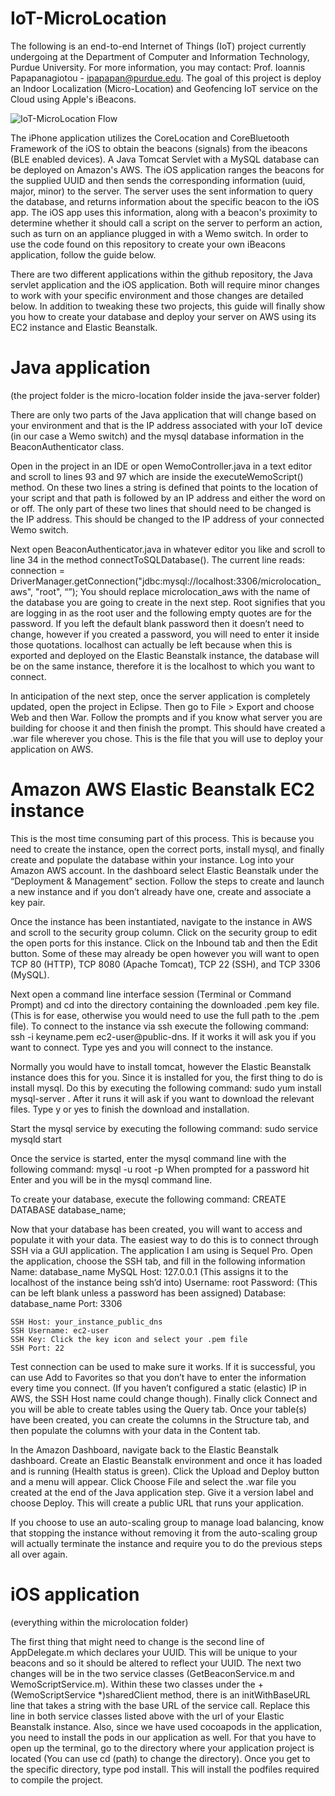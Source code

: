 # IoT-MicroLocation
The following is an end-to-end Internet of Things (IoT) project currently undergoing at the Department of Computer and Information Technology, Purdue University. For more information, you may contact: Prof. Ioannis Papapanagiotou - ipapapan@purdue.edu. The goal of this project is deploy an Indoor Localization (Micro-Location) and Geofencing IoT service on the Cloud using Apple's iBeacons.

![IoT-MicroLocation Flow](http://ianscotthamilton.github.io/microlocation_flow.png)

The iPhone application utilizes the CoreLocation and CoreBluetooth Framework of the iOS to obtain the beacons (signals) from the ibeacons (BLE enabled devices). A Java Tomcat Servlet with a MySQL database can be deployed on Amazon's AWS. The iOS application ranges the beacons for the supplied UUID and then sends the corresponding information (uuid, major, minor) to the server. The server uses the sent information to query the database, and returns information about the specific beacon to the iOS app. The iOS app uses this information, along with a beacon's proximity to determine whether it should call a script on the server to perform an action, such as turn on an appliance plugged in with a Wemo switch. In order to use the code found on this repository to create your own iBeacons application, follow the guide below.

There are two different applications within the github repository, the Java servlet application and the iOS application. Both will require minor changes to work with your specific environment and those changes are detailed below. In addition to tweaking these two projects, this guide will finally show you how to create your database and deploy your server on AWS using its EC2 instance and Elastic Beanstalk.

# Java application 
(the project folder is the micro-location folder inside the java-server folder)

There are only two parts of the Java application that will change based on your environment and that is the IP address associated with your IoT device (in our case a Wemo switch) and the mysql database information in the BeaconAuthenticator class. 

Open in the project in an IDE or open WemoController.java in a text editor and scroll to lines 93 and 97 which are inside the executeWemoScript() method. On these two lines a string is defined that points to the location of your script and that path is followed by an IP address and either the word on or off. The only part of these two lines that should need to be changed is the IP address. This should be changed to the IP address of your connected Wemo switch.

Next open BeaconAuthenticator.java in whatever editor you like and scroll to line 34 in the method connectToSQLDatabase(). The current line reads: 
connection = DriverManager.getConnection("jdbc:mysql://localhost:3306/microlocation_aws", "root", “”); You should replace microlocation_aws with the name of the database you are going to create in the next step. Root signifies that you are logging in as the root user and the following empty quotes are for the password. If you left the default blank password then it doesn’t need to change, however if you created a password, you will need to enter it inside those quotations. localhost can actually be left because when this is exported and deployed on the Elastic Beanstalk instance, the database will be on the same instance, therefore it is the localhost to which you want to connect.

In anticipation of the next step, once the server application is completely updated, open the project in Eclipse. Then go to File > Export and choose Web and then War. Follow the prompts and if you know what server you are building for choose it and then finish the prompt. This should have created a .war file wherever you chose. This is the file that you will use to deploy your application on AWS.

# Amazon AWS Elastic Beanstalk EC2 instance

This is the most time consuming part of this process. This is because you need to create the instance, open the correct ports, install mysql, and finally create and populate the database within your instance.
Log into your Amazon AWS account. In the dashboard select Elastic Beanstalk under the “Deployment & Management” section. Follow the steps to create and launch a new instance and if you don’t already have one, create and associate a key pair. 

Once the instance has been instantiated, navigate to the instance in AWS and scroll to the security group column. Click on the security group to edit the open ports for this instance. Click on the Inbound tab and then the Edit button. Some of these may already be open however you will want to open TCP 80 (HTTP), TCP 8080 (Apache Tomcat), TCP 22 (SSH), and TCP 3306 (MySQL). 

Next open a command line interface session (Terminal or Command Prompt) and cd into the directory containing the downloaded .pem key file. (This is for ease, otherwise you would need to use the full path to the .pem file). To connect to the instance via ssh execute the following command:  ssh -i keyname.pem ec2-user@public-dns. If it works it will ask you if you want to connect. Type yes and you will connect to the instance.

Normally you would have to install tomcat, however the Elastic Beanstalk instance does this for you. Since it is installed for you, the first thing to do is install mysql. Do this by executing the following command: sudo yum install mysql-server . After it runs it will ask if you want to download the relevant files. Type y or yes to finish the download and installation.

Start the mysql service by executing the following command: sudo service mysqld start

Once the service is started, enter the mysql command line with the following command: mysql -u root -p  When prompted for a password hit Enter and you will be in the mysql command line.

To create your database, execute the following command: CREATE DATABASE database_name;

Now that your database has been created, you will want to access and populate it with your data. The easiest way to do this is to connect through SSH via a GUI application. The application I am using is Sequel Pro. Open the application, choose the SSH tab, and fill in the following information
	Name: database_name
	MySQL Host: 127.0.0.1 (This assigns it to the localhost of the instance being ssh’d into)
	Username: root
	Password: (This can be left blank unless a password has been assigned)
	Database: database_name
	Port: 3306

	SSH Host: your_instance_public_dns
	SSH Username: ec2-user
	SSH Key: Click the key icon and select your .pem file
	SSH Port: 22

Test connection can be used to make sure it works. If it is successful, you can use Add to Favorites so that you don’t have to enter the information every time you connect. (If you haven’t configured a static (elastic) IP in AWS, the SSH Host name could change though). Finally click Connect and you will be able to create tables using the Query tab. Once your table(s) have been created, you can create the columns in the Structure tab, and then populate the columns with your data in the Content tab.

In the Amazon Dashboard, navigate back to the Elastic Beanstalk dashboard. Create an Elastic Beanstalk environment and once it has loaded and is running (Health status is green). Click the Upload and Deploy button and a menu will appear. Click Choose File and select the .war file you created at the end of the Java application step. Give it a version label and choose Deploy. This will create a public URL that runs your application.

If you choose to use an auto-scaling group to manage load balancing, know that stopping the instance without removing it from the auto-scaling group will actually terminate the instance and require you to do the previous steps all over again.

# iOS application 
(everything within the microlocation folder)

The first thing that might need to change is the second line of AppDelegate.m which declares your UUID. This will be unique to your beacons and so it should be altered to reflect your UUID. The next two changes will be in the two service classes (GetBeaconService.m and WemoScriptService.m). Within these two classes under the + (WemoScriptService *)sharedClient method, there is an initWithBaseURL line that takes a string with the base URL of the service call. Replace this line in both service classes listed above with the url of your Elastic Beanstalk instance. Also, since we have used cocoapods in the application, you need to install the pods in our application as well. For that you have to open up the terminal, go to the directory where your application project is located (You can use cd (path) to change the directory). Once you get to the specific directory, type pod install. This will install the podfiles required to compile the project. 








